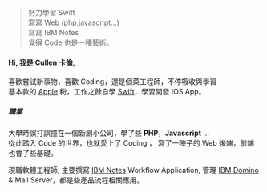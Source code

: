 <blockquote>
        努力學習 Swift <br />
        寫寫 Web (php,javascript...) <br />
        寫寫 IBM Notes <br />
        覺得 Code 也是一種藝術。
    </blockquote>
 
    
####  Hi, 我是 Cullen 卡倫,
喜歡嘗試新事物，喜歡 Coding，還是個菜工程師，不停吸收與學習  
基本款的 [Apple](https://www.apple.com/tw/) 粉，工作之餘自學 [Swift](https://www.apple.com/tw/swift/)，學習開發 IOS App。

##### 職業
大學時誤打誤撞在一個新創小公司，學了些 **PHP**，**Javascript** ...  
從此踏入 Code 的世界，也就愛上了 Coding ， 
寫了一陣子的 Web 後端，前端也會了些基礎。  
  
現職軟體工程師, 主要撰寫 [IBM Notes](https://www.ibm.com/tw-zh/marketplace/enterprise-email) Workflow Application, 管理 [IBM Domino](https://www.ibm.com/us-en/marketplace/ibm-domino) & Mail Server，都是些產品流程相關應用。